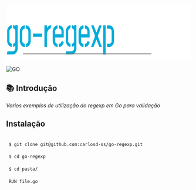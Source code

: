 <img src="https://github.com/carlosd-ss/go-regexp/blob/master/.github/regexp.svg"  height="150"> 


![GO](https://img.shields.io/badge/GO-%2300ADD8?style=for-the-badge&logo=Go&labelColor=%23444444)


## :books: Introdução

*Varios exemplos de utilização do regexp em Go para validação*



## Instalação


```zsh

 $ git clone git@github.com:carlosd-ss/go-regexp.git

 $ cd go-regexp
 
 $ cd pasta/
 
 RUN file.go
```

